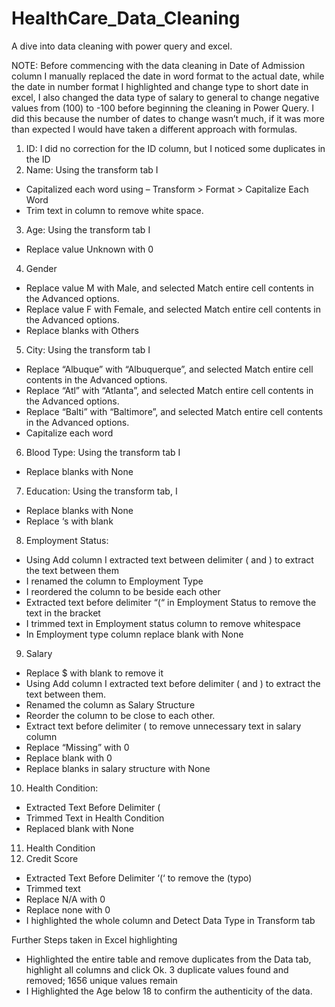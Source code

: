 # HealthCare_Data_Cleaning
A dive into data cleaning with power query and excel.

NOTE: Before commencing with the data cleaning in Date of Admission column I manually replaced the date in word format to the actual date, while the date in number format I highlighted and change type to short date in excel, I also changed the data type of salary to general to change negative values from (100) to -100 before beginning the cleaning in Power Query.
I did this because the number of dates to change wasn’t much, if it was more than expected I would have taken a different approach with formulas.
1.	ID: I did no correction for the ID column, but I noticed some duplicates in the ID
2.	Name: Using the transform tab I 
- Capitalized each word using – Transform > Format > Capitalize Each Word
- Trim text in column to remove white space.
3.	Age: Using the transform tab I 
- Replace value Unknown with 0
4.	Gender
- Replace value M with Male, and selected Match entire cell contents in the Advanced options.
- Replace value F with Female, and selected Match entire cell contents in the Advanced options.
- Replace blanks with Others
5.	City: Using the transform tab I 
- Replace “Albuque” with “Albuquerque”, and selected Match entire cell contents in the Advanced options.
- Replace “Atl” with “Atlanta”, and selected Match entire cell contents in the Advanced options.
- Replace “Balti” with “Baltimore”, and selected Match entire cell contents in the Advanced options.
- Capitalize each word
6.	Blood Type: Using the transform tab I 
- Replace blanks with None
7.	Education: Using the transform tab, I 
- Replace blanks with None
- Replace ‘s with blank
8.	Employment Status:
- Using Add column I extracted text between delimiter ( and ) to extract the text between them
- I renamed the column to Employment Type
- I reordered the column to be beside each other
- Extracted text before delimiter “(“ in Employment Status to remove the text in the bracket 
- I trimmed text in Employment status column to remove whitespace
- In Employment type column replace blank with None
9.	Salary
- Replace $ with blank to remove it
- Using Add column I extracted text before delimiter ( and ) to extract the text between them.
- Renamed the column as Salary Structure
- Reorder the column to be close to each other.
- Extract text before delimiter ( to remove unnecessary text in salary column
- Replace “Missing” with 0 
- Replace blank with 0
- Replace blanks in salary structure with None
10.	Health Condition:
- Extracted Text Before Delimiter (
- Trimmed Text in Health Condition
- Replaced blank with None
11.	Health Condition
12.	Credit Score
- Extracted Text Before Delimiter ‘(‘ to remove the (typo)
- Trimmed text
- Replace N/A with 0
- Replace none with 0
- I highlighted the whole column and Detect Data Type in Transform tab

Further Steps taken in Excel highlighting 
- Highlighted the entire table and remove duplicates from the Data tab, highlight all columns and click Ok. 3 duplicate values found and removed; 1656 unique values remain
- I Highlighted the Age below 18 to confirm the authenticity of the data.
